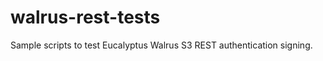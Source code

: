 walrus-rest-tests
=================

Sample scripts to test Eucalyptus Walrus S3 REST authentication signing.